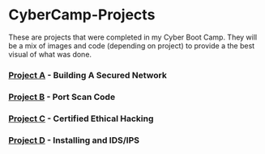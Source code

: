 # CyberCamp-Projects
These are projects that were completed in my Cyber Boot Camp. They will be a mix of images and code (depending on project) to provide a the best visual of what was done.

### [Project A](https://github.com/jwinters35/CyberCamp-Projects/tree/main/project%20A) - Building A Secured Network

### [Project B](https://github.com/jwinters35/CyberCamp-Projects/tree/main/Project%20B) - Port Scan Code

### [Project C](https://github.com/jwinters35/CyberCamp-Projects/blob/main/Project%20C.pdf) - Certified Ethical Hacking

### [Project D](https://github.com/jwinters35/CyberCamp-Projects/blob/main/Project%20D) - Installing and IDS/IPS
